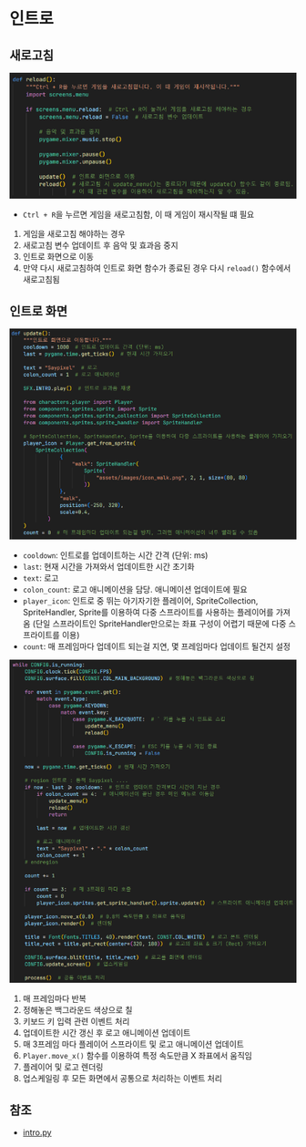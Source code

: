 # 인트로
## 새로고침
![1](../images/intro_1.png)

- `Ctrl + R`을 누르면 게임을 새로고침함, 이 때 게임이 재시작될 떄 필요

1. 게임을 새로고침 해야하는 경우
2. 새로고침 변수 업데이트 후 음악 및 효과음 중지
3. 인트로 화면으로 이동
4. 만약 다시 새로고침하여 인트로 화면 함수가 종료된 경우 다시 `reload()` 함수에서 새로고침됨

## 인트로 화면
![2](../images/intro_2.png)

- `cooldown`: 인트로를 업데이트하는 시간 간격 (단위: ms)
- `last`: 현재 시간을 가져와서 업데이트한 시간 초기화
- `text`: 로고
- `colon_count`: 로고 애니메이션을 담당. 애니메이션 업데이트에 필요
- `player_icon`: 인트로 중 뛰는 아기자기한 플레이어, SpriteCollection, SpriteHandler, Sprite를 이용하여 다중 스프라이트를 사용하는 플레이어를 가져옴 (단일 스프라이트인 SpriteHandler만으로는 좌표 구성이 어렵기 때문에 다중 스프라이트를 이용)
- `count`: 매 프레임마다 업데이트 되는걸 지연, 몇 프레임마다 업데이트 될건지 설정

![3](../images/intro_3.png)

1. 매 프레임마다 반복
2. 정해놓은 백그라운드 색상으로 칠
3. 키보드 키 입력 관련 이벤트 처리
4. 업데이트한 시간 갱신 후 로고 애니메이션 업데이트
5. 매 3프레임 마다 플레이어 스프라이트 및 로고 애니메이션 업데이트
6. `Player.move_x()` 함수를 이용하여 특정 속도만큼 X 좌표에서 움직임
7. 플레이어 및 로고 렌더링
8. 업스케일링 후 모든 화면에서 공통으로 처리하는 이벤트 처리

## 참조
- [intro.py](../../screens/intro.py)